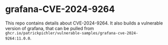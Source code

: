 # grafana-CVE-2024-9264

This repo contains details about CVE-2024-9264. It also builds a vulnerable version of grafana, that can be pulled
from `ghcr.io/patrickpichler/vulnerable-samples/grafana-cve-2024-9264:11.0.0`.
